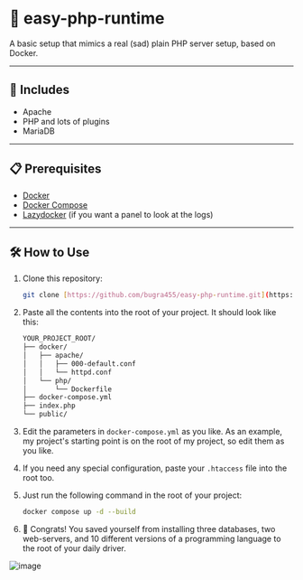 # 🐘 easy-php-runtime

A basic setup that mimics a real (sad) plain PHP server setup, based on Docker.

---

## 🚀 Includes

-   Apache
-   PHP and lots of plugins
-   MariaDB

---

## 📋 Prerequisites

-   [Docker](https://www.docker.com/)
-   [Docker Compose](https://docs.docker.com/compose/)
-   [Lazydocker](https://github.com/jesseduffield/lazydocker) (if you want a panel to look at the logs)

---

## 🛠️ How to Use

1.  Clone this repository:
    ```bash
    git clone [https://github.com/bugra455/easy-php-runtime.git](https://github.com/bugra455/easy-php-runtime.git) --depth 1
    ```

2.  Paste all the contents into the root of your project. It should look like this:
    ```sh
    YOUR_PROJECT_ROOT/
    ├── docker/
    │   ├── apache/
    │   │   ├── 000-default.conf
    │   │   └── httpd.conf
    │   └── php/
    │       └── Dockerfile
    ├── docker-compose.yml
    ├── index.php
    └── public/
    ```

3.  Edit the parameters in `docker-compose.yml` as you like. As an example, my project's starting point is on the root of my project, so edit them as you like.

4.  If you need any special configuration, paste your `.htaccess` file into the root too.

5.  Just run the following command in the root of your project:
    ```bash
    docker compose up -d --build
    ```

6.  🎉 Congrats! You saved yourself from installing three databases, two web-servers, and 10 different versions of a programming language to the root of your daily driver.

![image](https://github.com/user-attachments/assets/f7af7237-7ba9-4a9f-ab00-e8a057d7a1ca)
